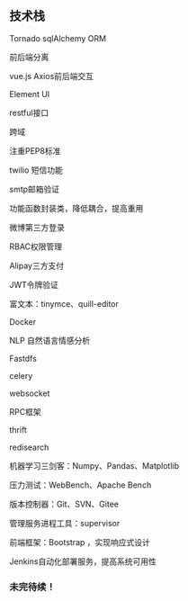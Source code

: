 ## 技术栈

Tornado   sqlAlchemy  ORM

前后端分离

vue.js  Axios前后端交互

Element UI

restful接口

跨域

注重PEP8标准

twilio 短信功能

smtp邮箱验证

功能函数封装类，降低耦合，提高重用

微博第三方登录

RBAC权限管理

Alipay三方支付

JWT令牌验证

富文本：tinymce、quill-editor 

Docker  

NLP 自然语言情感分析

Fastdfs

celery

websocket

RPC框架

thrift

redisearch

机器学习三剑客：Numpy、Pandas、Matplotlib

压力测试：WebBench、Apache Bench

版本控制器：Git、SVN、Gitee

管理服务进程工具：supervisor

前端框架：Bootstrap ，实现响应式设计

Jenkins自动化部署服务，提高系统可用性



### 未完待续！











